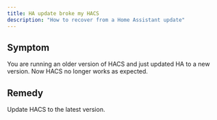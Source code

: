```yaml
---
title: HA update broke my HACS
description: "How to recover from a Home Assistant update"
---
```


## Symptom

You are running an older version of HACS and just updated HA to a new version. Now HACS no longer works as expected.

## Remedy

Update HACS to the latest version.

